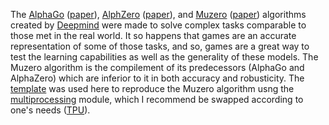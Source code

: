 The [AlphaGo](https://www.deepmind.com/research/highlighted-research/alphago) ([paper](https://www.nature.com/articles/nature16961)), [AlphZero](https://www.deepmind.com/blog/alphazero-shedding-new-light-on-chess-shogi-and-go) ([paper](https://arxiv.org/abs/1712.01815)), and [Muzero](https://www.deepmind.com/blog/muzero-mastering-go-chess-shogi-and-atari-without-rules) ([paper](https://arxiv.org/abs/1911.08265)) algorithms created by [Deepmind](https://www.deepmind.com/) were made to solve complex tasks comparable to those met in the real world. It so happens that games are an accurate representation of some of those tasks, and so, games are a great way to test the learning capabilities as well as the generality of these models. The Muzero algorithm is the compilement of its predecessors (AlphaGo and AlphaZero) which are inferior to it in both accuracy and robusticity. The [template](https://arxiv.org/src/1911.08265v2/anc/pseudocode.py) was used here to reproduce the Muzero algorithm usng the [multiprocessing](https://docs.python.org/3/library/multiprocessing.html) module, which I recommend be swapped according to one's needs ([TPU](https://sites.research.google/trc/about/)).  
